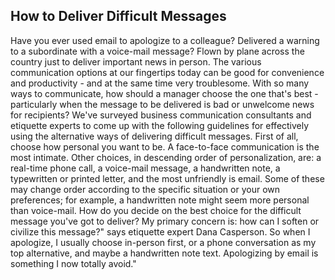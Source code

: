## How to Deliver Difficult Messages

Have you ever used email to apologize to a colleague?
Delivered a warning to a subordinate with a voice-mail message?
Flown by plane across the country just to deliver important news in person.
The various communication options at our fingertips today can be good for convenience and productivity - and at the same time very troublesome.
With so many ways to communicate, how should a manager choose the one that's best - particularly when the message to be delivered is bad or unwelcome news for recipients?
We've surveyed business communication consultants and etiquette experts to come up with the following guidelines for effectively using the alternative ways of delivering difficult messages.
First of all, choose how personal you want to be.
A face-to-face communication is the most intimate.
Other choices, in descending order of personalization, are: a real-time phone call, a voice-mail message, a handwritten note, a typewritten or printed letter, and the most unfriendly is email.
Some of these may change order according to the specific situation or your own preferences; for example, a handwritten note might seem more personal than voice-mail.
How do you decide on the best choice for the difficult message you've got to deliver?
My primary concern is: how can I soften or civilize this message?" says etiquette expert Dana Casperson.
So when I apologize, I usually choose in-person first, or a phone conversation as my top alternative, and maybe a handwritten note text. Apologizing by email is something I now totally avoid."
